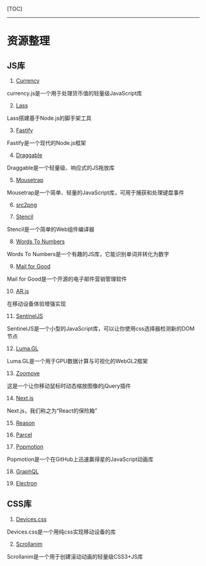 [TOC]

* * *

# 资源整理

## JS库

1. [Currency](https://github.com/scurker/currency.js)

currency.js是一个用于处理货币值的轻量级JavaScript库

2. [Lass](https://github.com/lassjs/lass)

Lass搭建基于Node.js的脚手架工具

3. [Fastify](https://github.com/fastify/fastify)

Fastify是一个现代的Node.js框架

4. [Draggable](https://shopify.github.io/draggable/)

Draggable是一个轻量级、响应式的JS拖放库

5. [Mousetrap](https://craig.js/killing/mice)

Mousetrap是一个简单、轻量的JavaScript库，可用于捕获和处理键盘事件

6. [src2png](https://github.com/mplewis/src2png)

7. [Stencil](https://stenciljs.com/docs/intro/)

Stencil是一个简单的Web组件编译器

8. [Words To Numbers](https://github.com/finnfiddle/words-to-numbers)

Words To Numbers是一个有趣的JS库，它能识别单词并转化为数字

9. [Mail for Good](https://github.com/freeCodeCamp/mail-for-good)

Mail for Good是一个开源的电子邮件营销管理软件

10. [AR.js](https://github.com/jeromeetienne/AR.js)

在移动设备体验增强实现

11. [SentinelJS](https://github.com/muicss/sentineljs)

SentinelJS是一个小型的JavaScript库，可以让你使用css选择器检测新的DOM节点

12. [Luma.GL](https://github.com/uber/luma.gl)

Luma.GL是一个用于GPU数据计算与可视化的WebGL2框架

13. [Zoomove](http://emersonthompson.com.br/zoomove/)

这是一个让你移动鼠标时动态缩放图像的jQuery插件

14. [Next.js]()

Next.js，我们称之为“React的保险箱”

15. [Reason]()

16. [Parcel]()

17. [Popmotion]()

Popmotion是一个在GitHub上迅速赢得星的JavaScript动画库

18. [GraphQL](http://graphql.org/learn)

19. [Electron]()

## CSS库

1. [Devices.css](https://github.com/picturepan2/devices.css)

Devices.css是一个用纯css实现移动设备的库

2. [Scrollanim](http://scrollanim.kissui.io/)

Scrollanim是一个用于创建滚动动画的轻量级CSS3+JS库

